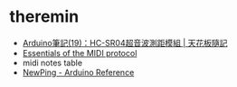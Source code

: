 theremin
========
- [Arduino筆記(19)：HC-SR04超音波測距模組 | 天花板隨記](https://atceiling.blogspot.com/2017/03/arduino_28.html)
- [Essentials of the MIDI protocol](https://ccrma.stanford.edu/~craig/articles/linuxmidi/misc/essenmidi.html)
- midi notes table
- [NewPing - Arduino Reference](https://www.arduino.cc/reference/en/libraries/newping/)
